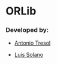 # ORLib

### **Developed by:**

+ [Antonio Tresol](https://github.com/Antonio-Tresol)

+ [Luis Solano](https://github.com/GoninDS)

